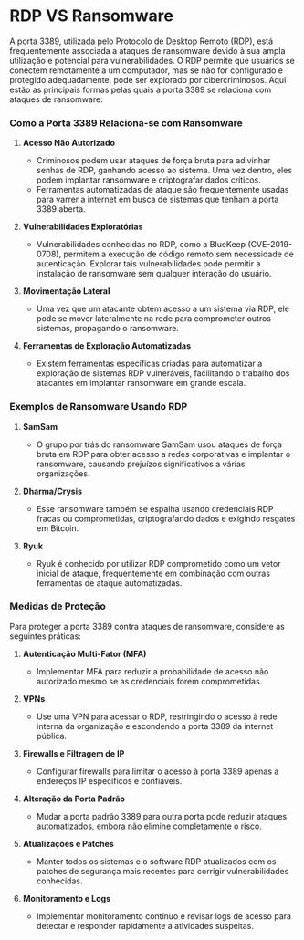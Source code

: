 # RDP VS Ransomware

A porta 3389, utilizada pelo Protocolo de Desktop Remoto (RDP), está frequentemente associada a ataques de ransomware devido à sua ampla utilização e potencial para vulnerabilidades. O RDP permite que usuários se conectem remotamente a um computador, mas se não for configurado e protegido adequadamente, pode ser explorado por cibercriminosos. Aqui estão as principais formas pelas quais a porta 3389 se relaciona com ataques de ransomware:

### Como a Porta 3389 Relaciona-se com Ransomware

1. **Acesso Não Autorizado**
   - Criminosos podem usar ataques de força bruta para adivinhar senhas de RDP, ganhando acesso ao sistema. Uma vez dentro, eles podem implantar ransomware e criptografar dados críticos.
   - Ferramentas automatizadas de ataque são frequentemente usadas para varrer a internet em busca de sistemas que tenham a porta 3389 aberta.

2. **Vulnerabilidades Exploratórias**
   - Vulnerabilidades conhecidas no RDP, como a BlueKeep (CVE-2019-0708), permitem a execução de código remoto sem necessidade de autenticação. Explorar tais vulnerabilidades pode permitir a instalação de ransomware sem qualquer interação do usuário.

3. **Movimentação Lateral**
   - Uma vez que um atacante obtém acesso a um sistema via RDP, ele pode se mover lateralmente na rede para comprometer outros sistemas, propagando o ransomware.

4. **Ferramentas de Exploração Automatizadas**
   - Existem ferramentas específicas criadas para automatizar a exploração de sistemas RDP vulneráveis, facilitando o trabalho dos atacantes em implantar ransomware em grande escala.

### Exemplos de Ransomware Usando RDP

1. **SamSam**
   - O grupo por trás do ransomware SamSam usou ataques de força bruta em RDP para obter acesso a redes corporativas e implantar o ransomware, causando prejuízos significativos a várias organizações.

2. **Dharma/Crysis**
   - Esse ransomware também se espalha usando credenciais RDP fracas ou comprometidas, criptografando dados e exigindo resgates em Bitcoin.

3. **Ryuk**
   - Ryuk é conhecido por utilizar RDP comprometido como um vetor inicial de ataque, frequentemente em combinação com outras ferramentas de ataque automatizadas.

### Medidas de Proteção

Para proteger a porta 3389 contra ataques de ransomware, considere as seguintes práticas:

1. **Autenticação Multi-Fator (MFA)**
   - Implementar MFA para reduzir a probabilidade de acesso não autorizado mesmo se as credenciais forem comprometidas.

2. **VPNs**
   - Use uma VPN para acessar o RDP, restringindo o acesso à rede interna da organização e escondendo a porta 3389 da internet pública.

3. **Firewalls e Filtragem de IP**
   - Configurar firewalls para limitar o acesso à porta 3389 apenas a endereços IP específicos e confiáveis.

4. **Alteração da Porta Padrão**
   - Mudar a porta padrão 3389 para outra porta pode reduzir ataques automatizados, embora não elimine completamente o risco.

5. **Atualizações e Patches**
   - Manter todos os sistemas e o software RDP atualizados com os patches de segurança mais recentes para corrigir vulnerabilidades conhecidas.

6. **Monitoramento e Logs**
   - Implementar monitoramento contínuo e revisar logs de acesso para detectar e responder rapidamente a atividades suspeitas.